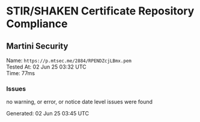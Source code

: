 # STIR/SHAKEN Certificate Repository Compliance

## Martini Security

Name: `https://p.mtsec.me/2884/RPENDZcjLBmx.pem`\
Tested At: 02 Jun 25 03:32 UTC\
Time: 77ms

### Issues

no warning, or error, or notice date level issues were found

Generated: 02 Jun 25 03:45 UTC